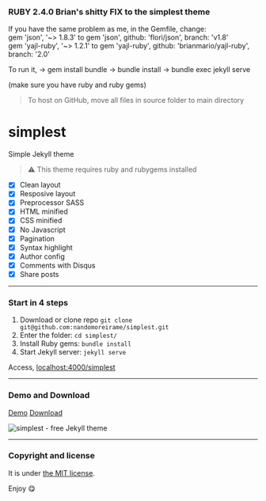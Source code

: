 ### RUBY 2.4.0 Brian's shitty FIX to the simplest theme ###
If you have the same problem as me, in the Gemfile, change:  
gem 'json', '~> 1.8.3' to gem 'json', github: 'flori/json', branch: 'v1.8'  
gem 'yajl-ruby', '~> 1.2.1' to gem 'yajl-ruby', github: 'brianmario/yajl-ruby', branch: '2.0'  

To run it, 
-> gem install bundle
-> bundle install
-> bundle exec jekyll serve  

(make sure you have ruby and ruby gems)

> To host on GitHub, move all files in source folder to main directory 

# simplest

Simple Jekyll theme

> :warning:
  This theme requires ruby and rubygems installed

* [x] Clean layout
* [x] Resposive layout
* [x] Preprocessor SASS
* [x] HTML minified
* [x] CSS minified
* [x] No Javascript
* [x] Pagination
* [x] Syntax highlight
* [x] Author config
* [x] Comments with Disqus
* [x] Share posts

---

### Start in 4 steps

1. Download or clone repo `git clone git@github.com:nandomoreirame/simplest.git`
2. Enter the folder: `cd simplest/`
3. Install Ruby gems: `bundle install`
4. Start Jekyll server: `jekyll serve`

Access, [localhost:4000/simplest](http://localhost:4000/simplest)

---

### Demo and Download

[Demo](http://nandomoreira.me/simplest/)
[Download](https://github.com/nandomoreirame/simplest/archive/master.zip)

![simplest - free Jekyll theme](/screenshot.png)

---

### Copyright and license

It is under [the MIT license](/LICENSE).

Enjoy :yum:
